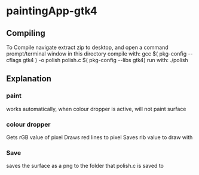 # paintingApp-gtk4

## Compiling

To Compile navigate extract zip to desktop, and open a command prompt/terminal window in this directory
compile with:
    gcc $( pkg-config --cflags gtk4 ) -o polish polish.c $( pkg-config --libs gtk4)
run with:
    ./polish
    
    
    
## Explanation


### paint
works automatically, when colour dropper is active, will not paint surface

### colour dropper

Gets rGB value of pixel
Draws red lines to pixel
Saves rib value to draw with

### Save
saves the surface as a png to the folder that polish.c is saved to
